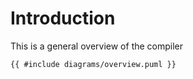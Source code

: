 # Introduction

This is a general overview of the compiler

```plantuml,format=png
{{ #include diagrams/overview.puml }}
```
